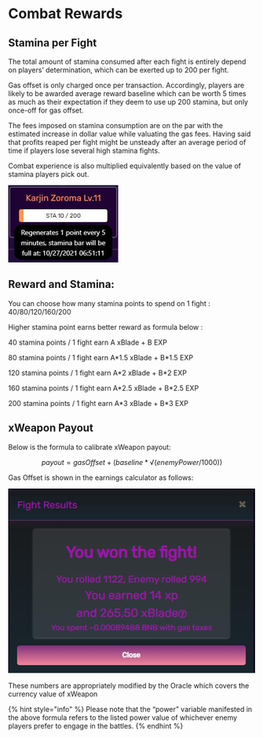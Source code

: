 # Combat Rewards

## Stamina per Fight

The total amount of stamina consumed after each fight is entirely depend on players’ determination, which can be exerted up to 200 per fight.

Gas offset is only charged once per transaction. Accordingly, players are likely to be awarded average reward baseline which can be worth 5 times as much as their expectation if they deem to use up 200 stamina, but only once-off for gas offset.

The fees imposed on stamina consumption are on the par with the estimated increase in dollar value while valuating the gas fees. Having said that profits reaped per fight might be unsteady after an average period of time if players lose several high stamina fights.

Combat experience is also multiplied equivalently based on the value of stamina players pick out.

![Stamina Point](<../../.gitbook/assets/15 (1).jpg>)

## Reward and Stamina:

You can choose how many stamina points to spend on 1 fight : 40/80/120/160/200

Higher stamina point earns better reward as formula below :

40 stamina points / 1 fight earn A xBlade + B EXP

80 stamina points / 1 fight earn A\*1.5 xBlade + B\*1.5 EXP

120 stamina points / 1 fight earn A\*2 xBlade + B\*2 EXP

160 stamina points / 1 fight earn A\*2.5 xBlade + B\*2.5 EXP

200 stamina points / 1 fight earn A\*3 xBlade + B\*3 EXP





## xWeapon Payout

Below is the formula to calibrate xWeapon payout:

$$
payout = gasOffset + (baseline * √(enemyPower/1000))
$$

Gas Offset is shown in the earnings calculator as follows:

![](<../../.gitbook/assets/9 (1).jpg>)

These numbers are appropriately modified by the Oracle which covers the currency value of xWeapon

{% hint style="info" %}
Please note that the “power” variable manifested in the above formula refers to the listed power value of whichever enemy players prefer to engage in the battles.
{% endhint %}
